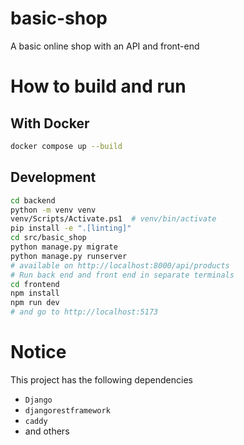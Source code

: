 # basic-shop

A basic online shop with an API and front-end

# How to build and run

## With Docker 

```bash
docker compose up --build
```

## Development

```bash
cd backend
python -m venv venv
venv/Scripts/Activate.ps1  # venv/bin/activate
pip install -e ".[linting]"
cd src/basic_shop
python manage.py migrate
python manage.py runserver
# available on http://localhost:8000/api/products
# Run back end and front end in separate terminals
cd frontend
npm install
npm run dev
# and go to http://localhost:5173
```

# Notice

This project has the following dependencies

- `Django`
- `djangorestframework`
- `caddy`
- and others

